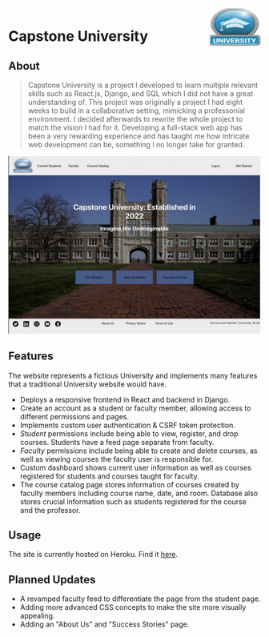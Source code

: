 <img src="capstoneuni.png" align="right" />


# Capstone University 

## About 
>Capstone University is a project I developed to learn multiple relevant skills such as React.js, Django, and SQL which I did not have a great understanding of. This project was originally a project I had eight weeks to build in a collaborative setting, mimicking a professonial environment. I decided afterwards to rewrite the whole project to match the vision I had for it. Developing a full-stack web app has been a very rewarding experience and has taught me how intricate web development can be, something I no longer take for granted.

![Banner](frontpage.jpeg)


## Features
The website represents a fictious University and implements many features that a traditional University website would have.

- Deploys a responsive frontend in React and backend in Django.
- Create an account as a student or faculty member, allowing access to different permissions and pages.
- Implements custom user authentication & CSRF token protection.
- *Student* permissions include being able to view, register, and drop courses. Students have a feed page separate from faculty.
- *Faculty* permissions include being able to create and delete courses, as well as viewing courses the faculty user is responsible for.
- Custom dashboard shows current user information as well as courses registered for students and courses taught for faculty.
- The course catalog page stores information of courses created by faculty members including course name, date, and room. Database also stores crucial information such as students registered for the course and the professor.
 

## Usage
The site is currently hosted on Heroku. Find it [here](https://capstone-university-d2000131f462.herokuapp.com/home). 

## Planned Updates
- A revamped faculty feed to differentiate the page from the student page.
- Adding more advanced CSS concepts to make the site more visually appealing.
- Adding an "About Us" and "Success Stories" page.
